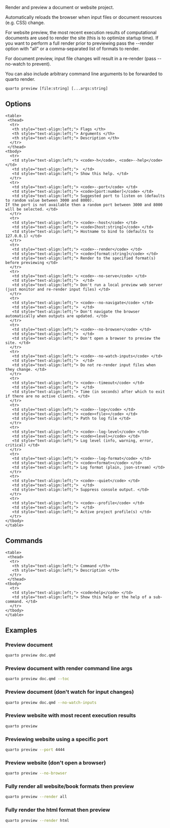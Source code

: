 Render and preview a document or website project.

Automatically reloads the browser when input files or document resources (e.g. CSS) change.

For website preview, the most recent execution results of computational documents are used to render
the site (this is to optimize startup time). If you want to perform a full render prior to
previewing pass the --render option with "all" or a comma-separated list of formats to render.

For document preview, input file changes will result in a re-render (pass --no-watch to prevent).

You can also include arbitrary command line arguments to be forwarded to quarto render.

``` {.bash}
quarto preview [file:string] [...args:string]
```


## Options


```{=html}
<table>
 <thead>
  <tr>
   <th style="text-align:left;"> Flags </th>
   <th style="text-align:left;"> Arguments </th>
   <th style="text-align:left;"> Description </th>
  </tr>
 </thead>
<tbody>
  <tr>
   <td style="text-align:left;"> <code>-h</code>, <code>--help</code> </td>
   <td style="text-align:left;">  </td>
   <td style="text-align:left;"> Show this help. </td>
  </tr>
  <tr>
   <td style="text-align:left;"> <code>--port</code> </td>
   <td style="text-align:left;"> <code>[port:number]</code> </td>
   <td style="text-align:left;"> Suggested port to listen on (defaults to random value between 3000 and 8000).
If the port is not available then a random port between 3000 and 8000 will be selected. </td>
  </tr>
  <tr>
   <td style="text-align:left;"> <code>--host</code> </td>
   <td style="text-align:left;"> <code>[host:string]</code> </td>
   <td style="text-align:left;"> Hostname to bind to (defaults to 127.0.0.1) </td>
  </tr>
  <tr>
   <td style="text-align:left;"> <code>--render</code> </td>
   <td style="text-align:left;"> <code>[format:string]</code> </td>
   <td style="text-align:left;"> Render to the specified format(s) before previewing </td>
  </tr>
  <tr>
   <td style="text-align:left;"> <code>--no-serve</code> </td>
   <td style="text-align:left;">  </td>
   <td style="text-align:left;"> Don't run a local preview web server (just monitor and re-render input files) </td>
  </tr>
  <tr>
   <td style="text-align:left;"> <code>--no-navigate</code> </td>
   <td style="text-align:left;">  </td>
   <td style="text-align:left;"> Don't navigate the browser automatically when outputs are updated. </td>
  </tr>
  <tr>
   <td style="text-align:left;"> <code>--no-browser</code> </td>
   <td style="text-align:left;">  </td>
   <td style="text-align:left;"> Don't open a browser to preview the site. </td>
  </tr>
  <tr>
   <td style="text-align:left;"> <code>--no-watch-inputs</code> </td>
   <td style="text-align:left;">  </td>
   <td style="text-align:left;"> Do not re-render input files when they change. </td>
  </tr>
  <tr>
   <td style="text-align:left;"> <code>--timeout</code> </td>
   <td style="text-align:left;">  </td>
   <td style="text-align:left;"> Time (in seconds) after which to exit if there are no active clients. </td>
  </tr>
  <tr>
   <td style="text-align:left;"> <code>--log</code> </td>
   <td style="text-align:left;"> <code><file></code> </td>
   <td style="text-align:left;"> Path to log file </td>
  </tr>
  <tr>
   <td style="text-align:left;"> <code>--log-level</code> </td>
   <td style="text-align:left;"> <code><level></code> </td>
   <td style="text-align:left;"> Log level (info, warning, error, critical) </td>
  </tr>
  <tr>
   <td style="text-align:left;"> <code>--log-format</code> </td>
   <td style="text-align:left;"> <code><format></code> </td>
   <td style="text-align:left;"> Log format (plain, json-stream) </td>
  </tr>
  <tr>
   <td style="text-align:left;"> <code>--quiet</code> </td>
   <td style="text-align:left;">  </td>
   <td style="text-align:left;"> Suppress console output. </td>
  </tr>
  <tr>
   <td style="text-align:left;"> <code>--profile</code> </td>
   <td style="text-align:left;">  </td>
   <td style="text-align:left;"> Active project profile(s) </td>
  </tr>
</tbody>
</table>
```



## Commands


```{=html}
<table>
 <thead>
  <tr>
   <th style="text-align:left;"> Command </th>
   <th style="text-align:left;"> Description </th>
  </tr>
 </thead>
<tbody>
  <tr>
   <td style="text-align:left;"> <code>help</code> </td>
   <td style="text-align:left;"> Show this help or the help of a sub-command. </td>
  </tr>
</tbody>
</table>
```



## Examples
### Preview document

``` {.bash filename='Terminal'}
quarto preview doc.qmd
```

### Preview document with render command line args

``` {.bash filename='Terminal'}
quarto preview doc.qmd --toc
```

### Preview document (don't watch for input changes)

``` {.bash filename='Terminal'}
quarto preview doc.qmd --no-watch-inputs
```

### Preview website with most recent execution results

``` {.bash filename='Terminal'}
quarto preview
```

### Previewing website using a specific port

``` {.bash filename='Terminal'}
quarto preview --port 4444
```

### Preview website (don't open a browser)

``` {.bash filename='Terminal'}
quarto preview --no-browser
```

### Fully render all website/book formats then preview

``` {.bash filename='Terminal'}
quarto preview --render all
```

### Fully render the html format then preview

``` {.bash filename='Terminal'}
quarto preview --render html
```

